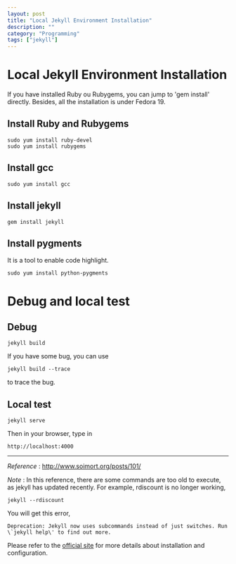 ```yaml
---
layout: post
title: "Local Jekyll Environment Installation"
description: ""
category: "Programming"
tags: ["jekyll"]
---
```


# Local Jekyll Environment Installation

If you have installed Ruby ou Rubygems, you can jump to 'gem install' directly. Besides, all the installation is under Fedora 19.

## Install Ruby and Rubygems

    sudo yum install ruby-devel
	sudo yum install rubygems

## Install gcc

    sudo yum install gcc

## Install jekyll

    gem install jekyll

## Install pygments

It is a tool to enable code highlight.

    sudo yum install python-pygments

# Debug and local test

## Debug

    jekyll build

If you have some bug, you can use

    jekyll build --trace

to trace the bug.

## Local test

    jekyll serve

Then in your browser, type in

    http://localhost:4000
  

* * *
  


*Reference* : http://www.soimort.org/posts/101/

*Note* : In this reference, there are some commands are too old to execute, as jekyll has updated recently. For example, rdiscount is no longer working,

    jekyll --rdiscount

You will get this error,

    Deprecation: Jekyll now uses subcommands instead of just switches. Run \`jekyll help\' to find out more.

Please refer to the [official site](http://jekyllrb.com/docs/installation/) for more details about installation and configuration.

